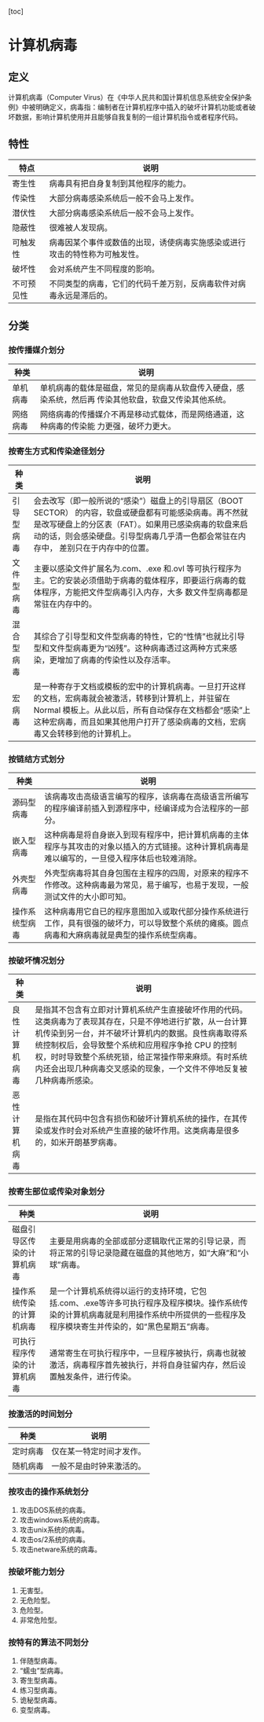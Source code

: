 [toc]

# 计算机病毒

## 定义

计算机病毒（Computer Virus）在《中华人民共和国计算机信息系统安全保护条例》中被明确定义，病毒指：编制者在计算机程序中插入的破坏计算机功能或者破坏数据，影响计算机使用并且能够自我复制的一组计算机指令或者程序代码。

## 特性

| 特点       | 说明                                                         |
| ---------- | ------------------------------------------------------------ |
| 寄生性     | 病毒具有把自身复制到其他程序的能力。                         |
| 传染性     | 大部分病毒感染系统后一般不会马上发作。                       |
| 潜伏性     | 大部分病毒感染系统后一般不会马上发作。                       |
| 隐蔽性     | 很难被人发现病。                                             |
| 可触发性   | 病毒因某个事件或数值的出现，诱使病毒实施感染或进行攻击的特性称为可触发性。 |
| 破坏性     | 会对系统产生不同程度的影响。                                 |
| 不可预见性 | 不同类型的病毒，它们的代码千差万别，反病毒软件对病毒永远是滞后的。 |

## 分类

### 按传播媒介划分

| 种类     | 说明                                                         |
| -------- | ------------------------------------------------------------ |
| 单机病毒 | 单机病毒的载体是磁盘，常见的是病毒从软盘传入硬盘，感染系统，然后再  传染其他软盘，软盘又传染其他系统。 |
| 网络病毒 | 网络病毒的传播媒介不再是移动式载体，而是网络通道，这种病毒的传染能  力更强，破坏力更大。 |

### 按寄生方式和传染途径划分

| 种类       | 说明                                                         |
| ---------- | ------------------------------------------------------------ |
| 引导型病毒 | 会去改写（即一般所说的“感染”）磁盘上的引导扇区（BOOT SECTOR） 的内容，软盘或硬盘都有可能感染病毒。再不然就是改写硬盘上的分区表（FAT）。如果用已感染病毒的软盘来启动的话，则会感染硬盘。引导型病毒几乎清一色都会常驻在内存中， 差别只在于内存中的位置。 |
| 文件型病毒 | 主要以感染文件扩展名为.com、.exe 和.ovl 等可执行程序为主。它的安装必须借助于病毒的载体程序，即要运行病毒的载体程序，方能把文件型病毒引入内存，大多  数文件型病毒都是常驻在内存中的。 |
| 混合型病毒 | 其综合了引导型和文件型病毒的特性，它的“性情”也就比引导型和文件型病毒更为“凶残”。这种病毒透过这两种方式来感染，更增加了病毒的传染性以及存活率。 |
| 宏病毒     | 是一种寄存于文档或模板的宏中的计算机病毒。一旦打开这样的文档，宏病毒就会被激活，转移到计算机上，并驻留在 Normal 模板上。从此以后，所有自动保存在文档都会“感染”上这种宏病毒，而且如果其他用户打开了感染病毒的文档，宏病毒又会转移到他的计算机上。 |

### 按链结方式划分

| 种类           | 说明                                                         |
| -------------- | ------------------------------------------------------------ |
| 源码型病毒     | 该病毒攻击高级语言编写的程序，该病毒在高级语言所编写的程序编译前插入到源程序中，经编译成为合法程序的一部分。 |
| 嵌入型病毒     | 这种病毒是将自身嵌入到现有程序中，把计算机病毒的主体程序与其攻击的对象以插入的方式链接。这种计算机病毒是难以编写的，一旦侵入程序体后也较难消除。 |
| 外壳型病毒     | 外壳型病毒将其自身包围在主程序的四周，对原来的程序不作修改。这种病毒最为常见，易于编写，也易于发现，一般测试文件的大小即可知。 |
| 操作系统型病毒 | 这种病毒用它自已的程序意图加入或取代部分操作系统进行工作，具有很强的破坏力，可以导致整个系统的瘫痪。圆点病毒和大麻病毒就是典型的操作系统型病毒。 |

### 按破坏情况划分

| 种类           | 说明                                                         |
| -------------- | ------------------------------------------------------------ |
| 良性计算机病毒 | 是指其不包含有立即对计算机系统产生直接破坏作用的代码。这类病毒为了表现其存在，只是不停地进行扩散，从一台计算机传染到另一台，并不破坏计算机内的数据。良性病毒取得系统控制权后，会导致整个系统和应用程序争抢 CPU 的控制权，时时导致整个系统死锁，给正常操作带来麻烦。有时系统内还会出现几种病毒交叉感染的现象，一个文件不停地反复被几种病毒所感染。 |
| 恶性计算机病毒 | 是指在其代码中包含有损伤和破坏计算机系统的操作，在其传染或发作时会对系统产生直接的破坏作用。这类病毒是很多的，如米开朗基罗病毒。 |

### 按寄生部位或传染对象划分

| 种类                       | 说明                                                         |
| -------------------------- | ------------------------------------------------------------ |
| 磁盘引导区传染的计算机病毒 | 主要是用病毒的全部或部分逻辑取代正常的引导记录，而将正常的引导记录隐藏在磁盘的其他地方，如“大麻”和“小球”病毒。 |
| 操作系统传染的计算机病毒   | 是一个计算机系统得以运行的支持环境，它包括.com、.exe等许多可执行程序及程序模块。操作系统传染的计算机病毒就是利用操作系统中所提供的一些程序及程序模块寄生并传染的，如“黑色星期五”病毒。 |
| 可执行程序传染的计算机病毒 | 通常寄生在可执行程序中，一旦程序被执行，病毒也就被激活，病毒程序首先被执行，并将自身驻留内存，然后设置触发条件，进行传染。 |

### 按激活的时间划分

| 种类     | 说明                     |
| -------- | ------------------------ |
| 定时病毒 | 仅在某一特定时间才发作。 |
| 随机病毒 | 一般不是由时钟来激活的。 |

### 按攻击的操作系统划分

1. 攻击DOS系统的病毒。
2. 攻击windows系统的病毒。
3. 攻击unix系统的病毒。
4. 攻击os/2系统的病毒。
5. 攻击netware系统的病毒。

### 按破坏能力划分

1. 无害型。
2. 无危险型。
3. 危险型。
4. 非常危险型。

### 按特有的算法不同划分

1. 伴随型病毒。
2. “蠕虫”型病毒。
3. 寄生型病毒。
4. 练习型病毒。
5. 诡秘型病毒。
6. 变型病毒。